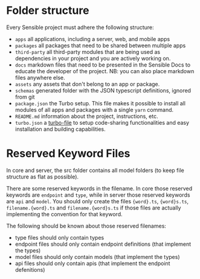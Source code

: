 # Folder structure

Every Sensible project must adhere the following structure:

- `apps` all applications, including a server, web, and mobile apps
- `packages` all packages that need to be shared between multiple apps
- `third-party` all third-party modules that are being used as dependencies in your project and you are actively working on.
- `docs` markdown files that need to be presented in the Sensible Docs to educate the developer of the project. NB: you can also place markdown files anywhere else.
- `assets` any assets that don't belong to an app or package.
- `schemas` generated folder with the JSON typescript definitions, ignored from git
- `package.json` the Turbo setup. This file makes it possible to install all modules of all apps and packages with a single `yarn` command.
- `README.md` information about the project, instructions, etc.
- `turbo.json` a [turbo-file](https://turborepo.org) to setup code-sharing functionalities and easy installation and building capabilities.

# Reserved Keyword Files

In core and server, the src folder contains all model folders (to keep file structure as flat as possible).

There are some reserved keywords in the filename. In core those reserved keywords are `endpoint` and `type`, while in server those reserved keywords are `api` and `model`. You should only create the files `{word}.ts`, `{word}s.ts`, `filename.{word}.ts` and `filename.{word}s.ts` if those files are actually implementing the convention for that keyword.

The following should be known about those reserved filenames:

* type files should only contain types
* endpoint files should only contain endpoint definitions (that implement the types)
* model files should only contain models (that implement the types)
* api files should only contain apis (that implement the endpoint defenitions)

